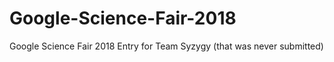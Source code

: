 # Google-Science-Fair-2018
Google Science Fair 2018 Entry for Team Syzygy (that was never submitted)
